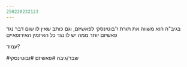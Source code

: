 ```yaml
---
250220232123
---
```


בגיב"ה הוא משווה את תורת ז'בוטינסקי לפאשיזם, וגם כותב שאין לו שום דבר נגד פאשיזם יותר ממה יש לו נגד כל האיזמין האירופאיים


עמוד?


#שבד/גיבה
#פאשיזם
#זבוטינסקי 
